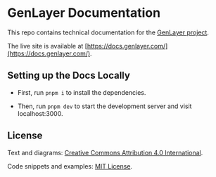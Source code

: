 # GenLayer Documentation

This repo contains technical documentation for the [GenLayer project](https://genlayer.com/).

The live site is available at [https://docs.genlayer.com/](https://docs.genlayer.com/).

## Setting up the Docs Locally

- First, run `pnpm i` to install the dependencies.

- Then, run `pnpm dev` to start the development server and visit localhost:3000.

## License

Text and diagrams: [Creative Commons Attribution 4.0 International](https://github.com/yeagerai/genlayer-docs/blob/main/LICENSES/CC-BY-4.0.txt).

Code snippets and examples: [MIT License](https://github.com/yeagerai/genlayer-docs/blob/main/LICENSES/MIT.txt).
